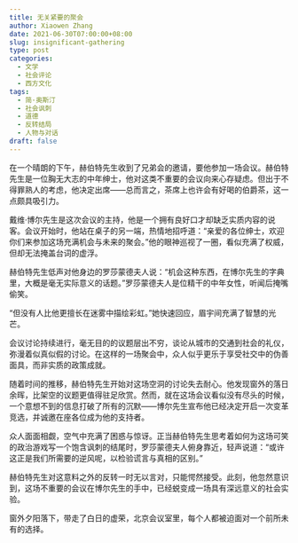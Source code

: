 ```yaml
---
title: 无关紧要的聚会
author: Xiaowen Zhang
date: 2021-06-30T07:00:00+08:00
slug: insignificant-gathering
type: post
categories:
  - 文学
  - 社会评论
  - 西方文化
tags:
  - 简·奥斯汀
  - 社会讽刺
  - 道德
  - 反转结局
  - 人物与对话
draft: false
---
```


在一个晴朗的下午，赫伯特先生收到了兄弟会的邀请，要他参加一场会议。赫伯特先生是一位胸无大志的中年绅士，他对这类不重要的会议向来心存疑虑。但出于不得罪熟人的考虑，他决定出席——总而言之，茶席上也许会有好喝的伯爵茶，这一点颇具吸引力。

戴维·博尔先生是这次会议的主持，他是一个拥有良好口才却缺乏实质内容的说客。会议开始时，他站在桌子的另一端，热情地招呼道：“亲爱的各位绅士，欢迎你们来参加这场充满机会与未来的聚会。”他的眼神巡视了一圈，看似充满了权威，但却无法掩盖台词的虚浮。

赫伯特先生低声对他身边的罗莎蒙德夫人说：“机会这种东西，在博尔先生的字典里，大概是毫无实际意义的话题。”罗莎蒙德夫人是位精干的中年女性，听闻后掩嘴偷笑。

“但没有人比他更擅长在迷雾中描绘彩虹。”她快速回应，眉宇间充满了智慧的光芒。

会议讨论持续进行，毫无目的的议题层出不穷，谈论从城市的交通到社会的礼仪，弥漫着似真似假的讨论。在这样的一场聚会中，众人似乎更乐于享受社交中的伪善面具，而非实质的政策成就。

随着时间的推移，赫伯特先生开始对这场空洞的讨论失去耐心。他发现窗外的落日余晖，比架空的议题更值得驻足欣赏。然而，就在这场会议看似没有尽头的时候，一个意想不到的信息打破了所有的沉默——博尔先生宣布他已经决定开启一次变革竞选，并诚邀在座各位成为他的支持者。

众人面面相觑，空气中充满了困惑与惊讶。正当赫伯特先生思考着如何为这场可笑的政治游戏写一个饱含讽刺的结尾时，罗莎蒙德夫人俯身靠近，轻声说道：“或许这正是我们所需要的逆风呢，以检验谎言与真相的区别。”

赫伯特先生对这意料之外的反转一时无以言对，只能愕然接受。此刻，他忽然意识到，这场不重要的会议在博尔先生的手中，已经蜕变成一场具有深远意义的社会实验。

窗外夕阳落下，带走了白日的虚荣，北京会议室里，每个人都被迫面对一个前所未有的选择。